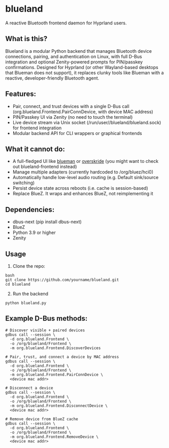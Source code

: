 # blueland
A reactive Bluetooth frontend daemon for Hyprland users.

## What is this?
Blueland is a modular Python backend that manages Bluetooth device connections, pairing, and authentication on Linux, with full D-Bus integration and optional Zenity-powered prompts for PIN/passkey confirmations. Designed for Hyprland (or other Wayland-based desktops that Blueman does not support), it replaces clunky tools like Blueman with a reactive, developer-friendly Bluetooth agent.

## Features:
- Pair, connect, and trust devices with a single D-Bus call (org.blueland.Frontend.PairConnDevice, with device MAC address)
- PIN/Passkey UI via Zenity (no need to touch the terminal)
- Live device stream via Unix socket (/run/user/<userid>/blueland/blueland.sock) for frontend integration
- Modular backend API for CLI wrappers or graphical frontends

## What it cannot do:
- A full-fledged UI like [blueman](https://github.com/blueman-project/blueman) or [overskride](https://github.com/kaii-lb/overskride) (you might want to check out blueland-frontend instead)
- Manage multiple adapters (currently hardcoded to /org/bluez/hci0)
- Automatically handle low-level audio routing (e.g. Default sink/source switching)
- Persist device state across reboots (i.e. cache is session-based)
- Replace BlueZ. It wraps and enhances BlueZ, not reimplementing it

## Dependencies:
- dbus-next (pip install dbus-next)
- BlueZ
- Python 3.9 or higher
- Zenity

## Usage

1. Clone the repo:
```
bash
git clone https://github.com/yourname/blueland.git
cd blueland
```

2. Run the backend
```
python blueland.py
```

## Example D-Bus methods:
```
# Discover visible + paired devices
gdbus call --session \
  -d org.blueland.Frontend \
  -o /org/blueland/Frontend \
  -m org.blueland.Frontend.DiscoverDevices

# Pair, trust, and connect a device by MAC address
gdbus call --session \
  -d org.blueland.Frontend \
  -o /org/blueland/Frontend \
  -m org.blueland.Frontend.PairConnDevice \
  <device mac addr>

# Disconnect a device
gdbus call --session \
  -d org.blueland.Frontend \
  -o /org/blueland/Frontend \
  -m org.blueland.Frontend.DisconnectDevice \
  <device mac addr>

# Remove device from BlueZ cache
gdbus call --session \
  -d org.blueland.Frontend \
  -o /org/blueland/Frontend \
  -m org.blueland.Frontend.RemoveDevice \
  <device mac addr>
```
